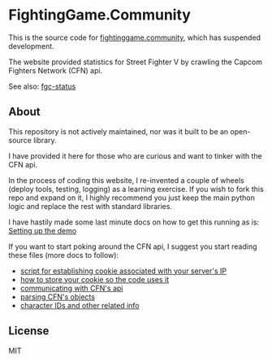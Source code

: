 # FightingGame.Community

This is the source code for [fightinggame.community](http://fightinggame.community), which has suspended development.

The website provided statistics for Street Fighter V by crawling the Capcom Fighters Network (CFN) api.

See also: [fgc-status](https://github.com/mpaulweeks/fgc-status)

## About

This repository is not actively maintained, nor was it built to be an open-source library.

I have provided it here for those who are curious and want to tinker with the CFN api.

In the process of coding this website, I re-invented a couple of wheels (deploy tools, testing, logging) as a learning exercise. If you wish to fork this repo and expand on it, I highly recommend you just keep the main python logic and replace the rest with standard libraries.

I have hastily made some last minute docs on how to get this running as is: [Setting up the demo](demo/README.md)

If you want to start poking around the CFN api, I suggest you start reading these files (more docs to follow):
- [script for establishing cookie associated with your server's IP](shell/register_cookie.sh)
- [how to store your cookie so the code uses it](local/README.md)
- [communicating with CFN's api](py/src/cfn/api.py)
- [parsing CFN's objects](py/src/match/model/cfn.py)
- [character IDs and other related info](py/src/cfn/cfn_constants.py)

## License

MIT
